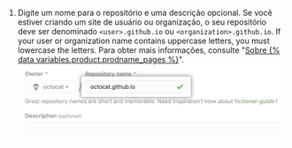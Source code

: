 1. Digite um nome para o repositório e uma descrição opcional. Se você estiver criando um site de usuário ou organização, o seu repositório deve ser denominado `<user>.github.io` ou `<organization>.github.io`. If your user or organization name contains uppercase letters, you must lowercase the letters. Para obter mais informações, consulte "[Sobre {% data variables.product.prodname_pages %}](/articles/about-github-pages#types-of-github-pages-sites)". ![Campo Create repository (Criar repositório)](/assets/images/help/pages/create-repository-name-pages.png)
